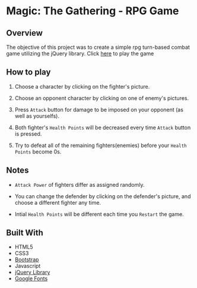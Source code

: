 # Magic: The Gathering - RPG Game

## Overview

The objective of this project was to create a simple rpg turn-based combat game utilizing the jQuery library.
Click [here](https://thnlsn.github.io/rpg-fight/) to play the game

## How to play

1. Choose a character by clicking on the fighter's picture.

2. Choose an opponent character by clicking on one of enemy's pictures.

3. Press `Attack` button for damage to be imposed on your opponent (as well as yourselfs).

4. Both fighter's `Health Points` will be decreased every time `Attack` button is pressed.

5. Try to defeat all of the remaining fighters(enemies) before your `Health Points` become 0s.

## Notes

-   `Attack Power` of fighters differ as assigned randomly.

-   You can change the defender by clicking on the defender's picture, and choose a different fighter any time.

-   Intial `Health Points` will be different each time you `Restart` the game.

## Built With

-   HTML5
-   CSS3
-   [Bootstrap](https://getbootstrap.com/)
-   Javascript
-   [jQuery Library](https://jquery.com/)
-   [Google Fonts](https://fonts.google.com/)
